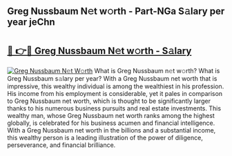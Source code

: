 ## Greg Nussbaum N𝚎t w𝚘rth - Part-NGa S𝚊lary per year jeChn

# <h2><a href="http://gc36xxw.nevu.top/?p=Greg+Nussbaum">🔗 👉🔴 Greg Nussbaum N𝚎t w𝚘rth - S𝚊lary</a></h2>

[![Greg Nussbaum N𝚎t W𝚘rth](https://i.imgur.com/Oavwk0R.jpeg)](http://gc36xxw.nevu.top/?p=Greg+Nussbaum)
What is Greg Nussbaum n𝚎t w𝚘rth? What is Greg Nussbaum s𝚊lary per year?
With a Greg Nussbaum net worth that is impressive, this wealthy individual is among the wealthiest in his profession. His income from his employment is considerable, yet it pales in comparison to Greg Nussbaum net worth, which is thought to be significantly larger thanks to his numerous business pursuits and real estate investments. This wealthy man, whose Greg Nussbaum net worth ranks among the highest globally, is celebrated for his business acumen and financial intelligence. With a Greg Nussbaum net worth in the billions and a substantial income, this wealthy person is a leading illustration of the power of diligence, perseverance, and financial brilliance.
